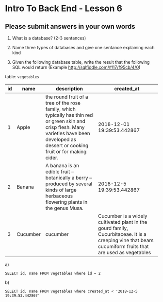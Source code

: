# Intro To Back End - Lesson 6

## Please submit answers in your own words

1. What is a database? (2-3 sentances)

2. Name three types of databases and give one sentance explaining each kind

3. Given the following database table, write the result that the following SQL would return (Example http://sqlfiddle.com/#!17/f95cb/4/0)

table: `vegetables`

|id|name|description|created_at|
|---|---|---|---|
|1|Apple|the round fruit of a tree of the rose family, which typically has thin red or green skin and crisp flesh. Many varieties have been developed as dessert or cooking fruit or for making cider.|2018-12-01 19:39:53.442867|
|2|Banana|A banana is an edible fruit – botanically a berry – produced by several kinds of large herbaceous flowering plants in the genus Musa.|2018-12-5 19:39:53.442867|
|3|Cucumber|cucumber|Cucumber is a widely cultivated plant in the gourd family, Cucurbitaceae. It is a creeping vine that bears cucumiform fruits that are used as vegetables|2018-12-10 19:39:53.442867|

a) 
```
SELECT id, name FROM vegetables where id = 2
```
b) 
```
SELECT id, name FROM vegetables where created_at < '2018-12-5 19:39:53.442867'
```

